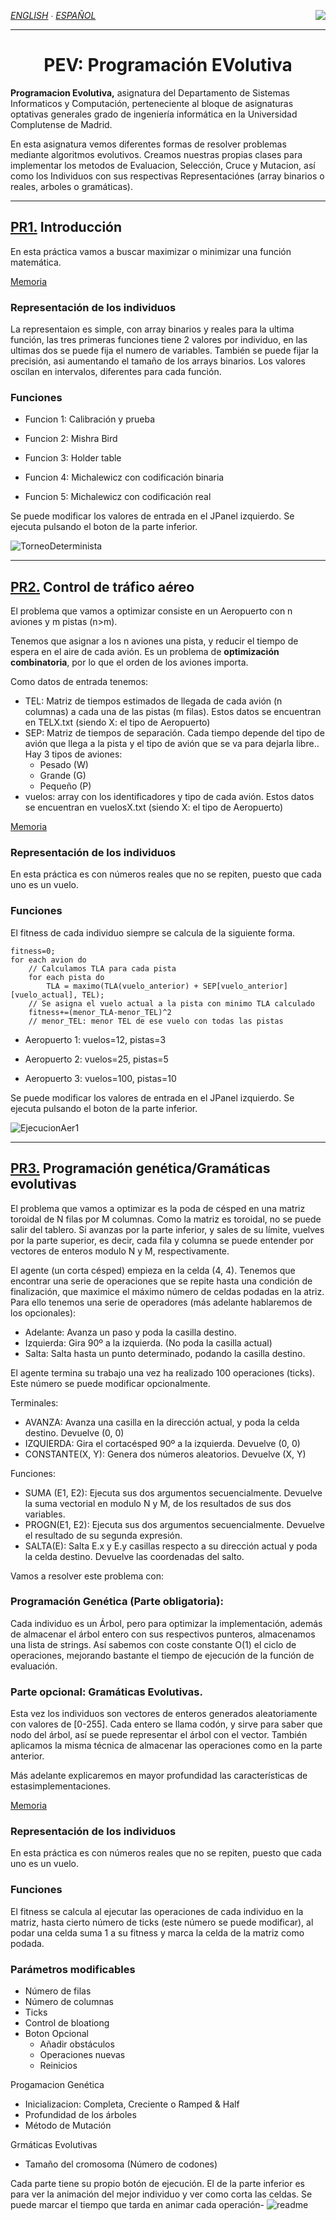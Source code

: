 *[ENGLISH](https://github.com/Danipiza/TFG/blob/main/README_ENG.md) ∙ [ESPAÑOL](README.md)* <img align="right" src="https://visitor-badge.laobi.icu/badge?page_id=danipiza.TFG" />

<hr>

<h1 align="center">
    PEV: Programación EVolutiva
</h1>

**Programacion Evolutiva,** asignatura del Departamento de Sistemas Informaticos y ́Computación, perteneciente al bloque de asignaturas optativas generales grado de ingeniería informática en la Universidad Complutense de Madrid.

En esta asignatura vemos diferentes formas de resolver problemas mediante algoritmos evolutivos. Creamos nuestras propias clases para implementar los metodos de Evaluacion, Selección, Cruce y Mutacion, así como los Individuos con sus respectivas Representaciónes (array binarios o reales, arboles o gramáticas).

---


## [PR1.](https://github.com/Danipiza/PEV/files/15047439/PR1.pdf) Introducción

En esta práctica vamos a buscar maximizar o minimizar una función matemática. 

[Memoria](https://github.com/Danipiza/PEV/files/15047587/Memoria.pdf)

### Representación de los individuos 
La representaion es simple, con array binarios y reales para la ultima función, las tres primeras funciones tiene 2 valores por individuo, en las ultimas dos se puede fija el numero de variables. También se puede fijar la precisión, asi aumentando el tamaño de los arrays binarios. Los valores oscilan en intervalos, diferentes para cada función.

### Funciones

- Funcion 1: Calibración y prueba

- Funcion 2: Mishra Bird

- Funcion 3: Holder table
  
- Funcion 4: Michalewicz con codificación binaria

- Funcion 5: Michalewicz con codificación real

Se puede modificar los valores de entrada en el JPanel izquierdo. Se ejecuta pulsando el boton de la parte inferior.

![TorneoDeterminista](https://github.com/Danipiza/PEV/assets/98972125/a3331053-55ed-4d3d-8c4e-9e23afb9a27b)


---

## [PR2.](https://github.com/Danipiza/PEV/files/15047437/PR2.pdf) Control de tráfico aéreo 

El problema que vamos a optimizar consiste en un Aeropuerto con n aviones y m pistas (n>m).

Tenemos que asignar a los n aviones una pista, y reducir el tiempo de espera en el aire de cada avión. Es un problema de **optimización combinatoria**, por lo que el orden de los aviones importa.

Como datos de entrada tenemos:

- TEL: Matriz de tiempos estimados de llegada de cada avión (n columnas) a cada una de las pistas (m filas). Estos datos se encuentran en TELX.txt (siendo X: el tipo de Aeropuerto)
- SEP: Matriz de tiempos de separación. Cada tiempo depende del tipo de avión que llega a la pista y el tipo de avión que se va para dejarla libre.. Hay 3 tipos de aviones:
  - Pesado (W)
  - Grande (G)
  - Pequeño (P)
- vuelos: array con los identificadores y tipo de cada avión. Estos datos se encuentran en vuelosX.txt (siendo X: el tipo de Aeropuerto)

[Memoria](https://github.com/Danipiza/PEV/files/15047586/Memoria.pdf)

### Representación de los individuos 
En esta práctica es con números reales que no se repiten, puesto que cada uno es un vuelo.

### Funciones
El fitness de cada individuo siempre se calcula de la siguiente forma.

```
fitness=0;
for each avion do
    // Calculamos TLA para cada pista
    for each pista do
        TLA = maximo(TLA(vuelo_anterior) + SEP[vuelo_anterior][vuelo_actual], TEL);
    // Se asigna el vuelo actual a la pista con minimo TLA calculado
    fitness+=(menor_TLA-menor_TEL)^2
    // menor_TEL: menor TEL de ese vuelo con todas las pistas
```

- Aeropuerto 1: vuelos=12, pistas=3

- Aeropuerto 2: vuelos=25, pistas=5

- Aeropuerto 3: vuelos=100, pistas=10

Se puede modificar los valores de entrada en el JPanel izquierdo. Se ejecuta pulsando el boton de la parte inferior.

![EjecucionAer1](https://github.com/Danipiza/PEV/assets/98972125/bf338add-de6b-4c78-a5bd-0741fc4fad76)

---

## [PR3.](https://github.com/Danipiza/PEV/files/15047438/PR3.pdf) Programación genética/Gramáticas evolutivas

El problema que vamos a optimizar es la poda de césped en una matriz toroidal de N filas por M columnas. Como la matriz es toroidal, no se puede salir del tablero. Si avanzas por la parte inferior, y sales de su límite, vuelves por la parte superior, es decir, cada fila y columna se puede entender por vectores de enteros modulo N y M, respectivamente.

El agente (un corta césped) empieza en la celda (4, 4). Tenemos que encontrar una serie de operaciones que se repite hasta una condición de finalización, que maximice el máximo número de celdas podadas en la 
 atriz. Para ello tenemos una serie de operadores (más adelante hablaremos de los opcionales):
- Adelante: Avanza un paso y poda la casilla destino.
- Izquierda: Gira 90º a la izquierda. (No poda la casilla actual)
- Salta: Salta hasta un punto determinado, podando la casilla destino.

El agente termina su trabajo una vez ha realizado 100 operaciones (ticks). Este número se puede modificar opcionalmente.

Terminales:
- AVANZA: Avanza una casilla en la dirección actual, y poda la celda destino. Devuelve (0, 0)
- IZQUIERDA: Gira el cortacésped 90º a la izquierda. Devuelve (0, 0)
- CONSTANTE(X, Y): Genera dos números aleatorios. Devuelve (X, Y)

Funciones:
- SUMA (E1, E2): Ejecuta sus dos argumentos secuencialmente. Devuelve la suma vectorial en modulo N y M, de los resultados de sus dos variables.
- PROGN(E1, E2): Ejecuta sus dos argumentos secuencialmente. Devuelve el resultado de su segunda expresión.
- SALTA(E): Salta E.x y E.y casillas respecto a su dirección actual y poda la celda destino. Devuelve las coordenadas del salto.
  
Vamos a resolver este problema con:

### Programación Genética (Parte obligatoria):
Cada individuo es un Árbol, pero para optimizar la implementación, además de almacenar el árbol entero con sus respectivos punteros, almacenamos una lista de strings. Así sabemos con coste constante O(1) el ciclo de operaciones, mejorando bastante el tiempo de ejecución de la función de evaluación.

### Parte opcional: Gramáticas Evolutivas.
Esta vez los individuos son vectores de enteros generados aleatoriamente con valores de [0-255]. Cada entero se llama codón, y sirve para saber que nodo del árbol, así se puede representar el árbol con el vector. También aplicamos la misma técnica de almacenar las operaciones como en la parte anterior. 

Más adelante explicaremos en mayor profundidad las características de estasimplementaciones.

[Memoria](https://github.com/Danipiza/PEV/files/15047588/Memoria.pdf)

### Representación de los individuos 
En esta práctica es con números reales que no se repiten, puesto que cada uno es un vuelo.

### Funciones
El fitness se calcula al ejecutar las operaciones de cada individuo en la matriz, hasta cierto número de ticks (este número se puede modificar), al podar una celda suma 1 a su fitness y marca la celda de la matriz como podada.

### Parámetros modificables
- Número de filas
- Número de columnas
- Ticks
- Control de bloationg
- Boton Opcional
  - Añadir obstáculos
  - Operaciones nuevas
  - Reinicios

Progamacion Genética
- Inicializacion: Completa, Creciente o Ramped & Half
- Profundidad de los árboles
- Método de Mutación

Grmáticas Evolutivas
- Tamaño del cromosoma (Número de codones)

Cada parte tiene su propio botón de ejecución. El de la parte inferior es para ver la animación del mejor individuo y ver como corta las celdas. Se puede marcar el tiempo que tarda en animar cada operación-
![readme](https://github.com/Danipiza/PEV/assets/98972125/07deaebc-6383-4ff0-b9a8-56c151e8235a)

